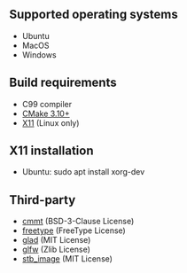 ## Supported operating systems
* Ubuntu
* MacOS
* Windows

## Build requirements
* C99 compiler
* [CMake 3.10+](https://cmake.org/)
* [X11](https://www.x.org/) (Linux only)

## X11 installation
* Ubuntu: sudo apt install xorg-dev

## Third-party
* [cmmt](https://github.com/cfnptr/cmmt) (BSD-3-Clause License)
* [freetype](https://www.freetype.org/) (FreeType License)
* [glad](https://github.com/Dav1dde/glad) (MIT License)
* [glfw](https://github.com/glfw/glfw/) (Zlib License)
* [stb_image](https://github.com/nothings/stb) (MIT License)
